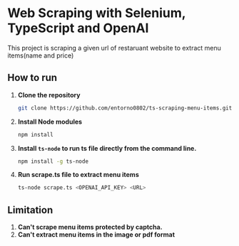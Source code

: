 # Web Scraping with Selenium, TypeScript and OpenAI

This project is scraping a given url of restaruant website to extract menu items(name and price)

## How to run

1. **Clone the repository**
    ```bash
    git clone https://github.com/entorno0802/ts-scraping-menu-items.git

2. **Install Node modules**
    ```bash
    npm install

3. **Install ```ts-node``` to run ts file directly from the command line.**
    ```bash
    npm install -g ts-node

4. **Run scrape.ts file to extract menu items**
    ```bash
    ts-node scrape.ts <OPENAI_API_KEY> <URL>

## Limitation
1. **Can't scrape menu items protected by captcha.**
2. **Can't extract menu items in the image or pdf format**